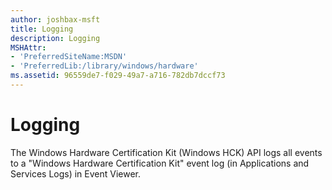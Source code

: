 ```yaml
---
author: joshbax-msft
title: Logging
description: Logging
MSHAttr:
- 'PreferredSiteName:MSDN'
- 'PreferredLib:/library/windows/hardware'
ms.assetid: 96559de7-f029-49a7-a716-782db7dccf73
---
```


# Logging


The Windows Hardware Certification Kit (Windows HCK) API logs all events to a "Windows Hardware Certification Kit" event log (in Applications and Services Logs) in Event Viewer.

 

 






